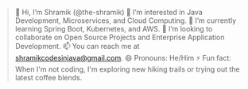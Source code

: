 > 👋 Hi, I’m Shramik (@the-shramik)
> 👀 I’m interested in Java Development, Microservices, and Cloud Computing.
> 🌱 I’m currently learning Spring Boot, Kubernetes, and AWS.
> 💼 I’m looking to collaborate on Open Source Projects and Enterprise Application Development.
> 📫 You can reach me at shramikcodesinjava@gmail.com.
> 😄 Pronouns: He/Him
> ⚡ Fun fact: When I'm not coding, I'm exploring new hiking trails or trying out the latest coffee blends.
